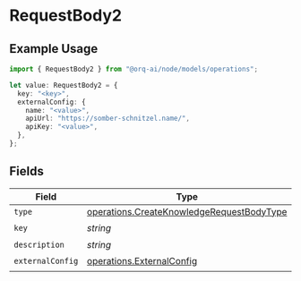 # RequestBody2

## Example Usage

```typescript
import { RequestBody2 } from "@orq-ai/node/models/operations";

let value: RequestBody2 = {
  key: "<key>",
  externalConfig: {
    name: "<value>",
    apiUrl: "https://somber-schnitzel.name/",
    apiKey: "<value>",
  },
};
```

## Fields

| Field                                                                                                  | Type                                                                                                   | Required                                                                                               | Description                                                                                            |
| ------------------------------------------------------------------------------------------------------ | ------------------------------------------------------------------------------------------------------ | ------------------------------------------------------------------------------------------------------ | ------------------------------------------------------------------------------------------------------ |
| `type`                                                                                                 | [operations.CreateKnowledgeRequestBodyType](../../models/operations/createknowledgerequestbodytype.md) | :heavy_minus_sign:                                                                                     | N/A                                                                                                    |
| `key`                                                                                                  | *string*                                                                                               | :heavy_check_mark:                                                                                     | N/A                                                                                                    |
| `description`                                                                                          | *string*                                                                                               | :heavy_minus_sign:                                                                                     | N/A                                                                                                    |
| `externalConfig`                                                                                       | [operations.ExternalConfig](../../models/operations/externalconfig.md)                                 | :heavy_check_mark:                                                                                     | N/A                                                                                                    |